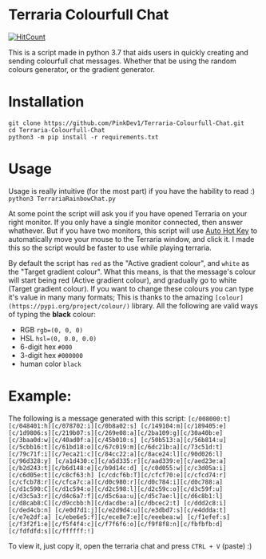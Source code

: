 # Terraria Colourfull Chat
[![HitCount](http://hits.dwyl.com/pinkdev1/Terraria-Colourfull-Chat.svg)](http://hits.dwyl.com/pinkdev1/Terraria-Colourfull-Chat)    

This is a script made in python 3.7 that aids users in quickly creating and sending colourfull chat messages. Whether that be using the random colours generator, or the gradient generator.

# Installation
`git clone https://github.com/PinkDev1/Terraria-Colourfull-Chat.git`    
`cd Terraria-Colourfull-Chat`    
`python3 -m pip install -r requirements.txt`    

# Usage
Usage is really intuitive (for the most part) if you have the hability to read :)
`python3 TerrariaRainbowChat.py`

At some point the script will ask you if you have opened Terraria on your right monitor. If you only have a single monitor connected, then answer whathever. But if you have two monitors, this script will use [Auto Hot Key](https://www.autohotkey.com/) to automatically move your mouse to the Terraria window, and click it. I made this so the script would be faster to use while playing terraria. 

By default the script has `red` as the "Active gradient colour", and `white` as the "Target gradient colour". What this means, is that the message's colour will start being red (Active gradient colour), and gradually go to white (Target gradient colour). If you want to change these colours you can type it's value in many many formats; This is thanks to the amazing `[colour](https://pypi.org/project/colour/)` library. All the following are valid ways of typing the **black** colour:

* RGB `rgb=(0, 0, 0)`
* HSL `hsl=(0, 0.0, 0.0)`
* 6-digit hex `#000`
* 3-digit hex `#000000`
* human color `black`

# Example:
The following is a message generated with this script:
`[c/008000:t][c/048401:h][c/078702:i][c/0b8a02:s] [c/149104:m][c/189405:e][c/1d9806:s][c/219b07:s][c/269e08:a][c/2ba109:g][c/30a40b:e] [c/3baa0d:w][c/40ad0f:a][c/45b010:s] [c/50b513:a][c/56b814:u][c/5cbb16:t][c/61bd18:o][c/67c019:m][c/6dc21b:a][c/73c51d:t][c/79c71f:i][c/7eca21:c][c/84cc22:a][c/8ace24:l][c/90d026:l][c/96d328:y] [c/a1d430:c][c/a5d335:r][c/aad339:e][c/aed23e:a][c/b2d243:t][c/b6d148:e][c/b9d14c:d] [c/c0d055:w][c/c3d05a:i][c/c6d05e:t][c/c8cf63:h] [c/cdcf6b:T][c/cfcf70:e][c/cfcd74:r][c/cfcb78:r][c/cfca7c:a][c/d0c980:r][c/d0c784:i][c/d0c788:a] [c/d1c590:C][c/d1c594:o][c/d2c598:l][c/d2c59c:o][c/d3c59f:u][c/d3c5a3:r][c/d4c6a7:f][c/d5c6aa:u][c/d5c7ae:l][c/d6c8b1:l] [c/d8cab8:C][c/d9ccbb:h][c/dacdbe:a][c/dbcec2:t] [c/ddd2c8:i][c/ded4cb:n] [c/e0d7d1:j][c/e2d9d4:u][c/e3dbd7:s][c/e4ddda:t] [c/e7e2df:a] [c/ebe6e5:f][c/ece8e7:e][c/eeebea:w] [c/f1efef:s][c/f3f2f1:e][c/f5f4f4:c][c/f7f6f6:o][c/f9f8f8:n][c/fbfbfb:d][c/fdfdfd:s][c/ffffff:!]`

To view it, just copy it, open the terraria chat and press `CTRL + V` (paste) :)
